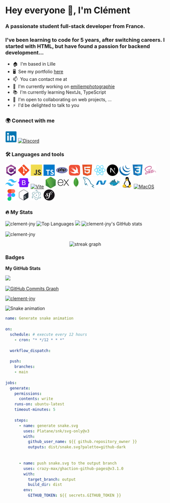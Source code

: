 # Hey everyone 👋, I'm Clément

### A passionate student full-stack developer from France.

### I've been learning to code for 5 years, after switching careers. I started with HTML, but have found a passion for backend development...

* 🏠  I'm based in Lille
* 🖥️  See my portfolio [here](http://clement-jny.github.io/)
* 📫  You can contact me at [](mailto:)
* 🚀  I'm currently working on [emiliemphotographie](https://github.com/clement-jny/emiliemphotographie)
* 📚  I'm currently learning NextJs, TypeScript
* 🤝  I'm open to collaborating on web projects, ...
* ⚡  I'd be delighted to talk to you

### 🌍 Connect with me

<p align="left">
<a href="https://www.linkedin.com/in/clement-jaunay" target="_blank" rel="noreferrer"><img src="https://raw.githubusercontent.com/devicons/devicon/master/icons/linkedin/linkedin-original.svg" width="36" height="36" alt="LinkedIn" /></a>
<a href="https://discord.com/users/WlinT3rn_" target="_blank" rel="noreferrer"><img src="https://raw.githubusercontent.com/danielcranney/readme-generator/main/public/icons/socials/discord.svg" width="36" height="36" alt="Discord" /></a>
</p>

### 🛠 Languages and tools

<p align="left">
<a href="https://docs.microsoft.com/en-us/dotnet/csharp/" target="_blank" rel="noreferrer"><img src="https://raw.githubusercontent.com/devicons/devicon/master/icons/csharp/csharp-original.svg" width="36" height="36" alt="C#" /></a>
<a href="https://git-scm.com/" target="_blank" rel="noreferrer"><img src="https://raw.githubusercontent.com/devicons/devicon/master/icons/git/git-original.svg" width="36" height="36" alt="Git" /></a>
<a href="https://developer.mozilla.org/en-US/docs/Web/JavaScript" target="_blank" rel="noreferrer"><img src="https://raw.githubusercontent.com/devicons/devicon/master/icons/javascript/javascript-original.svg" width="36" height="36" alt="JavaScript" /></a>
<a href="https://www.typescriptlang.org/" target="_blank" rel="noreferrer"><img src="https://raw.githubusercontent.com/devicons/devicon/master/icons/typescript/typescript-original.svg" width="36" height="36" alt="TypeScript" /></a>
<a href="https://www.php.net/" target="_blank" rel="noreferrer"><img src="https://raw.githubusercontent.com/devicons/devicon/master/icons/php/php-original.svg" width="36" height="36" alt="PHP" /></a>
<a href="https://developer.apple.com/swift/" target="_blank" rel="noreferrer"><img src="https://raw.githubusercontent.com/devicons/devicon/master/icons/swift/swift-original.svg" width="36" height="36" alt="Swift" /></a>
<a href="https://developer.mozilla.org/en-US/docs/Glossary/HTML5" target="_blank" rel="noreferrer"><img src="https://raw.githubusercontent.com/devicons/devicon/master/icons/html5/html5-original.svg" width="36" height="36" alt="HTML5" /></a>
<a href="https://reactjs.org/" target="_blank" rel="noreferrer"><img src="https://raw.githubusercontent.com/devicons/devicon/master/icons/react/react-original.svg" width="36" height="36" alt="React" /></a>
<a href="https://nextjs.org/docs" target="_blank" rel="noreferrer"><img src="https://raw.githubusercontent.com/devicons/devicon/master/icons/nextjs/nextjs-original.svg" width="36" height="36" alt="NextJs" /></a>
<a href="https://jquery.com/" target="_blank" rel="noreferrer"><img src="https://raw.githubusercontent.com/devicons/devicon/master/icons/jquery/jquery-original.svg" width="36" height="36" alt="JQuery" /></a>
<a href="hhttps://developer.mozilla.org/en-US/docs/Glossary/CSS" target="_blank" rel="noreferrer"><img src="https://raw.githubusercontent.com/devicons/devicon/master/icons/css3/css3-original.svg" width="36" height="36" alt="CSS3" /></a>
<a href="https://sass-lang.com/" target="_blank" rel="noreferrer"><img src="https://raw.githubusercontent.com/devicons/devicon/master/icons/sass/sass-original.svg" width="36" height="36" alt="Sass" /></a>
<a href="https://tailwindcss.com/" target="_blank" rel="noreferrer"><img src="https://raw.githubusercontent.com/devicons/devicon/master/icons/tailwindcss/tailwindcss-plain.svg" width="36" height="36" alt="TailwindCSS" /></a>
<a href="https://getbootstrap.com/" target="_blank" rel="noreferrer"><img src="https://raw.githubusercontent.com/devicons/devicon/master/icons/bootstrap/bootstrap-original.svg" width="36" height="36" alt="Bootstrap" /></a>
<a href="https://vitejs.dev/" target="_blank" rel="noreferrer"><img src="https://raw.githubusercontent.com/danielcranney/readme-generator/main/public/icons/skills/vite-colored.svg" width="36" height="36" alt="Vite" /></a>
<a href="https://nodejs.org/en/" target="_blank" rel="noreferrer"><img src="https://raw.githubusercontent.com/devicons/devicon/master/icons/nodejs/nodejs-original.svg" width="36" height="36" alt="NodeJS" /></a>
<a href="https://expressjs.com/" target="_blank" rel="noreferrer"><img src="https://raw.githubusercontent.com/devicons/devicon/master/icons/express/express-original.svg" width="36" height="36" alt="Express" /></a>
<a href="https://www.mongodb.com/" target="_blank" rel="noreferrer"><img src="https://raw.githubusercontent.com/devicons/devicon/master/icons/mongodb/mongodb-original.svg" width="36" height="36" alt="MongoDB" /></a>
<a href="https://www.mysql.com/" target="_blank" rel="noreferrer"><img src="https://raw.githubusercontent.com/devicons/devicon/master/icons/mysql/mysql-original.svg" width="36" height="36" alt="MySQL" /></a>
<a href="https://dotnet.microsoft.com/en-us/" target="_blank" rel="noreferrer"><img src="https://raw.githubusercontent.com/devicons/devicon/master/icons/dot-net/dot-net-original.svg" width="36" height="36" alt=".NET" /></a>
<a href="https://www.docker.com/" target="_blank" rel="noreferrer"><img src="https://raw.githubusercontent.com/devicons/devicon/master/icons/docker/docker-original.svg" width="36" height="36" alt="Docker" /></a>
<a href="https://www.linux.org" target="_blank" rel="noreferrer"><img src="https://raw.githubusercontent.com/devicons/devicon/master/icons/linux/linux-original.svg" width="36" height="36" alt="Linux" /></a>
<a href="https://apple.com" target="_blank" rel="noreferrer"><img src="https://raw.githubusercontent.com/danielcranney/readme-generator/main/public/icons/skills/macos-colored.svg" width="36" height="36" alt="MacOS" /></a>
<a href="https://www.figma.com/" target="_blank" rel="noreferrer"><img src="https://raw.githubusercontent.com/devicons/devicon/master/icons/figma/figma-original.svg" width="36" height="36" alt="Figma" /></a>
<a href="https://www.gnu.org/software/bash/" target="_blank" rel="noreferrer"><img src="https://raw.githubusercontent.com/devicons/devicon/master/icons/bash/bash-original.svg" width="36" height="36" alt="Bash" /></a>
<a href="https://www.electronjs.org" target="_blank" rel="noreferrer"><img src="https://raw.githubusercontent.com/devicons/devicon/master/icons/electron/electron-original.svg" width="36" height="36" alt="Bash" /></a>
<a href="https://symfony.com" target="_blank" rel="noreferrer"><img src="https://raw.githubusercontent.com/devicons/devicon/master/icons/symfony/symfony-original.svg" width="36" height="36" alt="Symfony" /></a>
</p>

### 🔥 My Stats


<img src="https://github-readme-stats.vercel.app/api/top-langs?username=clement-jny&show_icons=true&locale=en&layout=compact" alt="clement-jny" />
<img src="https://github-readme-stats.vercel.app/api/top-langs?username=clement-jny&langs_count=10&title_color=0891b2&text_color=ffffff&icon_color=0891b2&bg_color=1c1917&hide_border=true&locale=en&custom_title=Top%20%Languages" alt="Top Languages" />

<picture>
  <source
    srcset="https://github-readme-stats.vercel.app/api?username=clement-jny&show_icons=true&theme=dark"
    media="(prefers-color-scheme: dark)"
  />
  <source
    srcset="https://github-readme-stats.vercel.app/api?username=clement-jny&show_icons=true"
    media="(prefers-color-scheme: light), (prefers-color-scheme: no-preference)"
  />
  <img src="https://github-readme-stats.vercel.app/api?username=clement-jny&show_icons=true" />
</picture>

<img src="https://github-readme-stats.vercel.app/api?username=clement-jny&show_icons=true&hide=&count_private=true&title_color=0891b2&text_color=ffffff&icon_color=0891b2&bg_color=1c1917&hide_border=true&show_icons=true" alt="clement-jny's GitHub stats" />


<p><img align="center" src="https://github-readme-streak-stats.herokuapp.com/?user=clement-jny&" alt="clement-jny" /></p>


<div align="center">
<img src="https://streak-stats.demolab.com?user=clement-jny&locale=en&mode=daily&theme=dark&hide_border=false&border_radius=5&order=3" height="220" alt="streak graph"  />
</div>






### Badges

<b>My GitHub Stats</b>

<a href="http://www.github.com/clement-jny"><img src="https://github-readme-streak-stats.herokuapp.com/?user=clement-jny&stroke=ffffff&background=1c1917&ring=0891b2&fire=0891b2&currStreakNum=ffffff&currStreakLabel=0891b2&sideNums=ffffff&sideLabels=ffffff&dates=ffffff&hide_border=true" /></a>

<a href="http://www.github.com/clement-jny"><img src="https://github-readme-activity-graph.cyclic.app/graph?username=clement-jny&bg_color=1c1917&color=ffffff&line=0891b2&point=ffffff&area_color=1c1917&area=true&hide_border=true&custom_title=GitHub%20Commits%20Graph" alt="GitHub Commits Graph" /></a>





<p align="left"><a href="https://github.com/ryo-ma/github-profile-trophy"><img src="https://github-profile-trophy.vercel.app/?username=clement-jny" alt="clement-jny" /></a></p>





<img src="https://raw.githubusercontent.com/clement-jny/clement-jny/output/snake.svg" alt="Snake animation" />

``` yml
name: Generate snake animation

on:
  schedule: # execute every 12 hours
    - cron: "* */12 * * *"

  workflow_dispatch:

  push:
    branches:
    - main

jobs:
  generate:
    permissions:
      contents: write
    runs-on: ubuntu-latest
    timeout-minutes: 5

    steps:
      - name: generate snake.svg
        uses: Platane/snk/svg-only@v3
        with:
          github_user_name: ${{ github.repository_owner }}
          outputs: dist/snake.svg?palette=github-dark


      - name: push snake.svg to the output branch
        uses: crazy-max/ghaction-github-pages@v3.1.0
        with:
          target_branch: output
          build_dir: dist
        env:
          GITHUB_TOKEN: ${{ secrets.GITHUB_TOKEN }}
```
